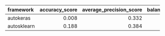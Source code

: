 | framework   |   accuracy_score |   average_precision_score |   balanced_accuracy_score |   cohen_kappa_score |   f1_score_macro |   f1_score_micro |   f1_score_weighted |   matthews_corrcoef |   precision_score |   recall_score |   roc_auc_score |   coverage_error |   label_ranking_average_precision_score |   label_ranking_loss | training_time   | test_time   |
|:------------|-----------------:|--------------------------:|--------------------------:|--------------------:|-----------------:|-----------------:|--------------------:|--------------------:|------------------:|---------------:|----------------:|-----------------:|----------------------------------------:|---------------------:|:----------------|:------------|
| autokeras   |            0.008 |                     0.332 |                        -1 |                  -1 |            0.172 |            0.245 |               0.227 |                  -1 |                -1 |             -1 |           0.532 |           13.893 |                                   0.424 |                0.834 | 00:01:21        | 00:00:00    |
| autosklearn |            0.188 |                     0.384 |                        -1 |                  -1 |            0.395 |            0.639 |               0.59  |                  -1 |                -1 |             -1 |           0.59  |           11.38  |                                   0.621 |                0.453 | 00:18:22        | 00:00:02    |